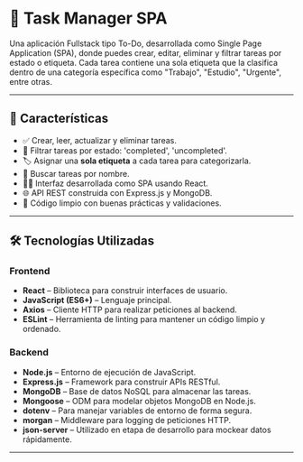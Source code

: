 # 📝 Task Manager SPA

Una aplicación Fullstack tipo To-Do, desarrollada como Single Page Application (SPA), donde puedes crear, editar, eliminar y filtrar tareas por estado o etiqueta. Cada tarea contiene una sola etiqueta que la clasifica dentro de una categoría específica como "Trabajo", "Estudio", "Urgente", entre otras.

---

## 🚀 Características

- ✅ Crear, leer, actualizar y eliminar tareas.
- 🎯 Filtrar tareas por estado: 'completed', 'uncompleted'.
- 🏷️ Asignar una **sola etiqueta** a cada tarea para categorizarla.
- 🔎 Buscar tareas por nombre.
- 🧑‍💻 Interfaz desarrollada como SPA usando React.
- 🌐 API REST construida con Express.js y MongoDB.
- 🌱 Código limpio con buenas prácticas y validaciones.

---

## 🛠️ Tecnologías Utilizadas

### Frontend

- **React** – Biblioteca para construir interfaces de usuario.
- **JavaScript (ES6+)** – Lenguaje principal.
- **Axios** – Cliente HTTP para realizar peticiones al backend.
- **ESLint** – Herramienta de linting para mantener un código limpio y ordenado.

### Backend

- **Node.js** – Entorno de ejecución de JavaScript.
- **Express.js** – Framework para construir APIs RESTful.
- **MongoDB** – Base de datos NoSQL para almacenar las tareas.
- **Mongoose** – ODM para modelar objetos MongoDB en Node.js.
- **dotenv** – Para manejar variables de entorno de forma segura.
- **morgan** – Middleware para logging de peticiones HTTP.
- **json-server** – Utilizado en etapa de desarrollo para mockear datos rápidamente.

---
